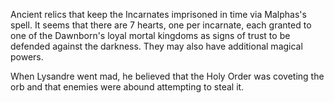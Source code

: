 Ancient relics that keep the Incarnates imprisoned in time via Malphas's spell. It seems that there are 7 hearts, one per incarnate, each granted to one of the Dawnborn's loyal mortal kingdoms as signs of trust to be defended against the darkness. They may also have additional magical powers.

When Lysandre went mad, he believed that the Holy Order was coveting the orb and that enemies were abound attempting to steal it.